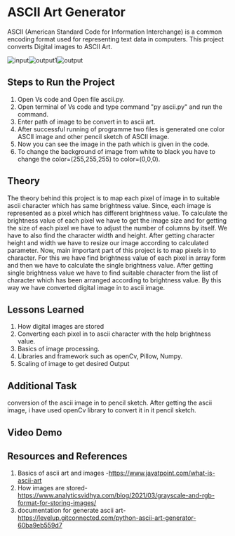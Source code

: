 
# ASCII Art Generator

ASCII (American Standard Code for Information Interchange) is a common encoding format used for representing text data in computers.
This project converts Digital images to ASCII Art.


![input](https://user-images.githubusercontent.com/76778888/174254644-570b4ca6-5fcf-4a84-bf87-6f4871a49523.jpg)![output1](https://user-images.githubusercontent.com/76778888/174254891-8a78e0ba-7065-403d-afb4-873a1dc077e2.jpg)![output](https://user-images.githubusercontent.com/76778888/174255295-34f575ef-d70b-4959-bd12-d7ead5828353.png)

## Steps to Run the Project
1. Open Vs code and Open file ascii.py.
2. Open terminal of Vs code and type command "py ascii.py" and run the command.
3. Enter path of image to be convert in to ascii art.
4. After successful running of programme two files is generated one color ASCII image and other pencil sketch of ASCII image.
5. Now you can see the image in the path which is given in the code.
6. To change the background of image from white to black you have to change the color=(255,255,255) to color=(0,0,0).
## Theory
The theory behind this project is to map each pixel of image in to suitable ascii character which has same brightness value.
Since, each image is represented as a pixel which has different brightness value. To calculate the brightness value of each pixel we have to get the image size and for getting the size of each pixel we have to adjust the number of columns by itself.
We have to also find the character width and height. After getting character height and width we have to resize our image according to calculated parameter.
Now, main important part of this project is to map pixels in to character. For this we have find brightness value of each pixel in array form and then we have to calculate the single brightness value. After getting single brightness value we have to find suitable character from the list of character which has been arranged according to brightness value.
By this way we have converted digital image in to ascii image.
## Lessons Learned
1. How digital images are stored
2. Converting each pixel in to ascii character with the help brightness value.
3. Basics of image processing.
4. Libraries and framework such as openCv, Pillow, Numpy.
5. Scaling of image to get desired Output

## Additional Task
conversion of the ascii image in to pencil sketch. After getting the ascii image, i have used openCv library to convert it in it pencil sketch. 

## Video Demo
## Resources and References
1. Basics of ascii art and images -https://www.javatpoint.com/what-is-ascii-art
2. How images are stored- https://www.analyticsvidhya.com/blog/2021/03/grayscale-and-rgb-format-for-storing-images/
3.  documentation for generate ascii art-https://levelup.gitconnected.com/python-ascii-art-generator-60ba9eb559d7
